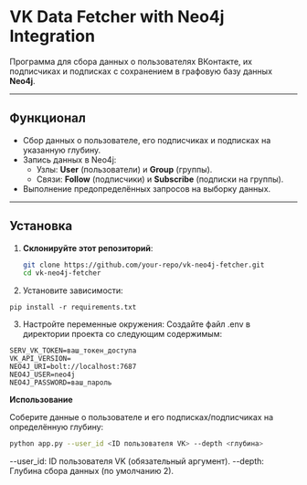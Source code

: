 # VK Data Fetcher with Neo4j Integration

Программа для сбора данных о пользователях ВКонтакте, их подписчиках и подписках с сохранением в графовую базу данных **Neo4j**.

---

## **Функционал**
- Сбор данных о пользователе, его подписчиках и подписках на указанную глубину.
- Запись данных в Neo4j:
  - Узлы: **User** (пользователи) и **Group** (группы).
  - Связи: **Follow** (подписчики) и **Subscribe** (подписки на группы).
- Выполнение предопределённых запросов на выборку данных.

---

## **Установка**

1. **Склонируйте этот репозиторий**:
   ```bash
   git clone https://github.com/your-repo/vk-neo4j-fetcher.git
   cd vk-neo4j-fetcher
   ```
2. Установите зависимости:
```
pip install -r requirements.txt
```
3. Настройте переменные окружения: Создайте файл .env в директории проекта со следующим содержимым:

```
SERV_VK_TOKEN=ваш_токен_доступа
VK_API_VERSION=
NEO4J_URI=bolt://localhost:7687
NEO4J_USER=neo4j
NEO4J_PASSWORD=ваш_пароль
```

**Использование**

Соберите данные о пользователе и его подписках/подписчиках на определённую глубину:

```bash
python app.py --user_id <ID пользователя VK> --depth <глубина>
```
--user_id: ID пользователя VK (обязательный аргумент).
--depth: Глубина сбора данных (по умолчанию 2).